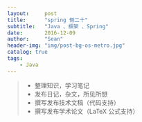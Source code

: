```yaml
---
layout:     post
title:      "spring 侧二十"
subtitle:   "Java 、框架 、Spring"
date:       2016-12-09
author:     "Sean"
header-img: "img/post-bg-os-metro.jpg"
catalog: true
tags:
    - Java
---
```

> * 整理知识，学习笔记
> * 发布日记，杂文，所见所想
> * 撰写发布技术文稿（代码支持）
> * 撰写发布学术论文（LaTeX 公式支持）
